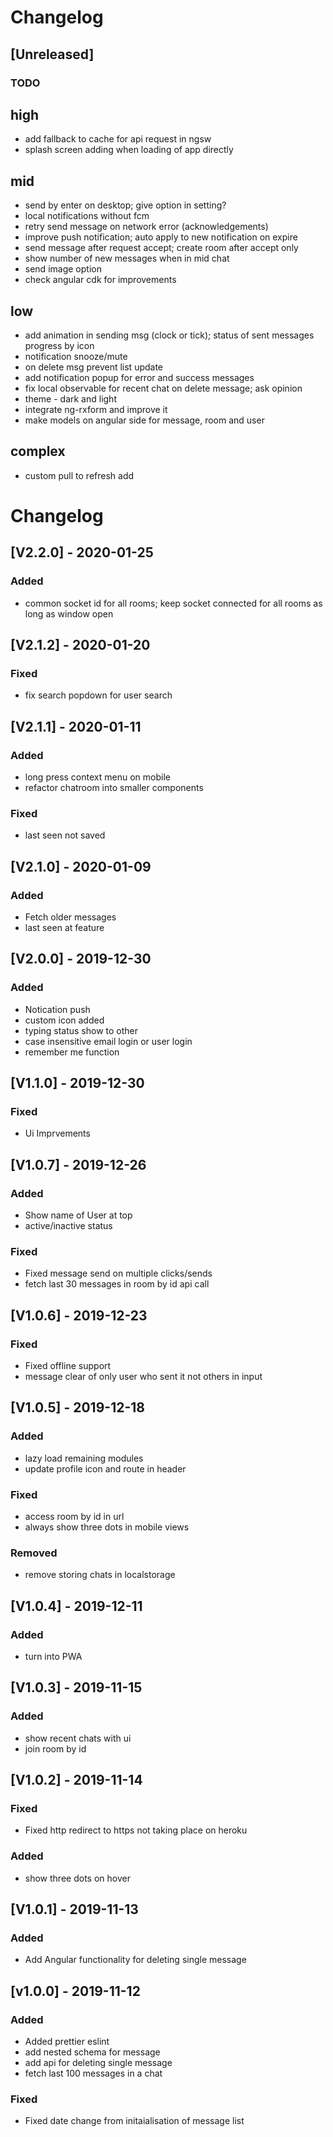 # Changelog

## [Unreleased]

### TODO

## high

- add fallback to cache for api request in ngsw
- splash screen adding when loading of app directly

## mid

- send by enter on desktop; give option in setting?
- local notifications without fcm
- retry send message on network error (acknowledgements)
- improve push notification; auto apply to new notification on expire
- send message after request accept; create room after accept only
- show number of new messages when in mid chat
- send image option
- check angular cdk for improvements

## low

- add animation in sending msg (clock or tick); status of sent messages progress by icon
- notification snooze/mute
- on delete msg prevent list update
- add notification popup for error and success messages
- fix local observable for recent chat on delete message; ask opinion
- theme - dark and light
- integrate ng-rxform and improve it
- make models on angular side for message, room and user

## complex

- custom pull to refresh add

# Changelog

## [V2.2.0] - 2020-01-25

### Added

- common socket id for all rooms; keep socket connected for all rooms as long as window open

## [V2.1.2] - 2020-01-20

### Fixed

- fix search popdown for user search

## [V2.1.1] - 2020-01-11

### Added

- long press context menu on mobile
- refactor chatroom into smaller components

### Fixed

- last seen not saved

## [V2.1.0] - 2020-01-09

### Added

- Fetch older messages
- last seen at feature

## [V2.0.0] - 2019-12-30

### Added

- Notication push
- custom icon added
- typing status show to other
- case insensitive email login or user login
- remember me function

## [V1.1.0] - 2019-12-30

### Fixed

- Ui Imprvements

## [V1.0.7] - 2019-12-26

### Added

- Show name of User at top
- active/inactive status

### Fixed

- Fixed message send on multiple clicks/sends
- fetch last 30 messages in room by id api call

## [V1.0.6] - 2019-12-23

### Fixed

- Fixed offline support
- message clear of only user who sent it not others in input

## [V1.0.5] - 2019-12-18

### Added

- lazy load remaining modules
- update profile icon and route in header

### Fixed

- access room by id in url
- always show three dots in mobile views

### Removed

- remove storing chats in localstorage

## [V1.0.4] - 2019-12-11

### Added

- turn into PWA

## [V1.0.3] - 2019-11-15

### Added

- show recent chats with ui
- join room by id

## [V1.0.2] - 2019-11-14

### Fixed

- Fixed http redirect to https not taking place on heroku

### Added

- show three dots on hover

## [V1.0.1] - 2019-11-13

### Added

- Add Angular functionality for deleting single message

## [v1.0.0] - 2019-11-12

### Added

- Added prettier eslint
- add nested schema for message
- add api for deleting single message
- fetch last 100 messages in a chat

### Fixed

- Fixed date change from initaialisation of message list
